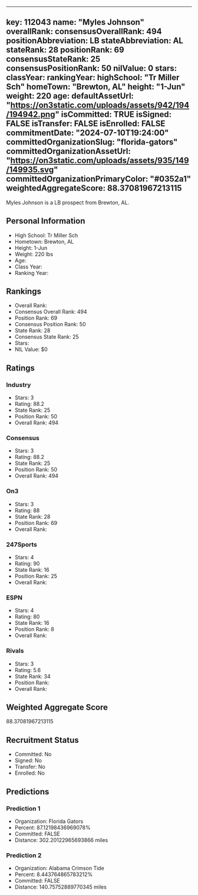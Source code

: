 ---
  key: 112043
  name: "Myles Johnson"
  overallRank: 
  consensusOverallRank: 494
  positionAbbreviation: LB
  stateAbbreviation: AL
  stateRank: 28
  positionRank: 69
  consensusStateRank: 25
  consensusPositionRank: 50
  nilValue: 0
  stars: 
  classYear: 
  rankingYear: 
  highSchool: "Tr Miller Sch"
  homeTown: "Brewton, AL"
  height: "1-Jun"
  weight: 220
  age: 
  defaultAssetUrl: "https://on3static.com/uploads/assets/942/194/194942.png"
  isCommitted: TRUE
  isSigned: FALSE
  isTransfer: FALSE
  isEnrolled: FALSE
  commitmentDate: "2024-07-10T19:24:00"
  committedOrganizationSlug: "florida-gators"
  committedOrganizationAssetUrl: "https://on3static.com/uploads/assets/935/149/149935.svg"
  committedOrganizationPrimaryColor: "#0352a1"
  weightedAggregateScore: 88.37081967213115
  ---
  
  Myles Johnson is a LB prospect from Brewton, AL.
  
  ## Personal Information
  - High School: Tr Miller Sch
  - Hometown: Brewton, AL
  - Height: 1-Jun
  - Weight: 220 lbs
  - Age: 
  - Class Year: 
  - Ranking Year: 
  
  ## Rankings
  - Overall Rank: 
  - Consensus Overall Rank: 494
  - Position Rank: 69
  - Consensus Position Rank: 50
  - State Rank: 28
  - Consensus State Rank: 25
  - Stars: 
  - NIL Value: $0
  
  ## Ratings
  
  ### Industry
  - Stars: 3
  - Rating: 88.2
  - State Rank: 25
  - Position Rank: 50
  - Overall Rank: 494
  
  ### Consensus
  - Stars: 3
  - Rating: 88.2
  - State Rank: 25
  - Position Rank: 50
  - Overall Rank: 494
  
  ### On3
  - Stars: 3
  - Rating: 88
  - State Rank: 28
  - Position Rank: 69
  - Overall Rank: 
  
  ### 247Sports
  - Stars: 4
  - Rating: 90
  - State Rank: 16
  - Position Rank: 25
  - Overall Rank: 
  
  ### ESPN
  - Stars: 4
  - Rating: 80
  - State Rank: 16
  - Position Rank: 8
  - Overall Rank: 
  
  ### Rivals
  - Stars: 3
  - Rating: 5.6
  - State Rank: 34
  - Position Rank: 
  - Overall Rank: 
  
  ## Weighted Aggregate Score
  88.37081967213115
  
  ## Recruitment Status
  - Committed: No
  - Signed: No
  - Transfer: No
  - Enrolled: No
  
  
  
  ## Predictions
  
  ### Prediction 1
  - Organization: Florida Gators
  - Percent: 87.12198436969078%
  - Committed: FALSE
  - Distance: 302.20122965693866 miles
  
  ### Prediction 2
  - Organization: Alabama Crimson Tide
  - Percent: 8.443764865783212%
  - Committed: FALSE
  - Distance: 140.75752889770345 miles
  